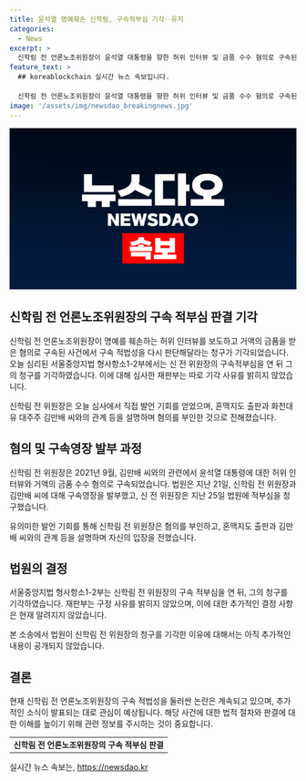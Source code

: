 ```yaml
---
title: 윤석열 명예훼손 신학림, 구속적부심 기각‥유지
categories:
  - News
excerpt: >
  신학림 전 언론노조위원장이 윤석열 대통령을 향한 허위 인터뷰 및 금품 수수 혐의로 구속된 후, 구속 적법성을 법원에 요청했지만 기각되었다. 재판부는 기각 이유를 밝히지 않았으며, 신 전 위원장은 혐의를 부인하며 오늘 심사에서 발언 기회를 이용했다. 그는 김만배 씨로부터 1억6천500만 원을 받은 혐의를 받고 있으며, 법원은 지난 21일 구속영장을 발부했다. (150자)
feature_text: >
  ## koreablockchain 실시간 뉴스 속보입니다.

  신학림 전 언론노조위원장이 윤석열 대통령을 향한 허위 인터뷰 및 금품 수수 혐의로 구속된 후, 구속 적법성을 법원에 요청했지만 기각되었다. 재판부는 기각 이유를 밝히지 않았으며, 신 전 위원장은 혐의를 부인하며 오늘 심사에서 발언 기회를 이용했다. 그는 김만배 씨로부터 1억6천500만 원을 받은 혐의를 받고 있으며, 법원은 지난 21일 구속영장을 발부했다. (150자)
image: '/assets/img/newsdao_breakingnews.jpg'
---
```


<p><img src="/assets/img/newsdao_breakingnews.jpg" alt="koreablockchain 속보" /></p>

<h2 data-ke-size="size26">신학림 전 언론노조위원장의 구속 적부심 판결 기각</h2>

<p>신학림 전 언론노조위원장이 명예를 훼손하는 허위 인터뷰를 보도하고 거액의 금품을 받은 혐의로 구속된 사건에서 구속 적법성을 다시 판단해달라는 청구가 기각되었습니다. 오늘 심리된 서울중앙지법 형사항소1-2부에서는 신 전 위원장의 구속적부심을 연 뒤 그의 청구를 기각하였습니다. 이에 대해 심사한 재판부는 따로 기각 사유를 밝히지 않았습니다.</p>

<p data-ke-size="size16">신학림 전 위원장은 오늘 심사에서 직접 발언 기회를 얻었으며, 혼맥지도 출판과 화천대유 대주주 김만배 씨와의 관계 등을 설명하며 혐의를 부인한 것으로 전해졌습니다.</p>

<h2 data-ke-size="size26">혐의 및 구속영장 발부 과정</h2>

<p>신학림 전 위원장은 2021년 9월, 김만배 씨와의 관련에서 윤석열 대통령에 대한 허위 인터뷰와 거액의 금품 수수 혐의로 구속되었습니다. 법원은 지난 21일, 신학림 전 위원장과 김만배 씨에 대해 구속영장을 발부했고, 신 전 위원장은 지난 25일 법원에 적부심을 청구했습니다.</p>

<p data-ke-size="size16">유의미한 발언 기회를 통해 신학림 전 위원장은 혐의를 부인하고, 혼맥지도 출판과 김만배 씨와의 관계 등을 설명하며 자신의 입장을 전했습니다.</p>

<h2 data-ke-size="size26">법원의 결정</h2>

<p>서울중앙지법 형사항소1-2부는 신학림 전 위원장의 구속 적부심을 연 뒤, 그의 청구를 기각하였습니다. 재판부는 구정 사유를 밝히지 않았으며, 이에 대한 추가적인 결정 사항은 현재 알려지지 않았습니다.</p>

<p data-ke-size="size16">본 소송에서 법원이 신학림 전 위원장의 청구를 기각한 이유에 대해서는 아직 추가적인 내용이 공개되지 않았습니다.</p>

<h2 data-ke-size="size26">결론</h2>

<p>현재 신학림 전 언론노조위원장의 구속 적법성을 둘러싼 논란은 계속되고 있으며, 추가적인 소식이 발표되는 대로 관심이 예상됩니다. 해당 사건에 대한 법적 절차와 판결에 대한 이해를 높이기 위해 관련 정보를 주시하는 것이 중요합니다.</p>

<table>
    <tr>
        <td style="text-align: center; height: 17px;"><b>신학림 전 언론노조위원장의 구속 적부심 판결</b></td>
    </tr>
</table>
실시간 뉴스 속보는, <a href="https://newsdao.kr" rel="dofollow">https://newsdao.kr</a>


